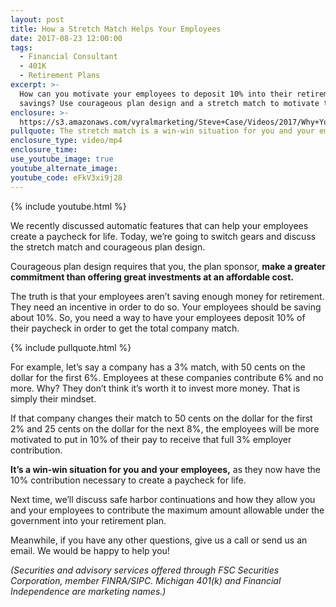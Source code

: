```yaml
---
layout: post
title: How a Stretch Match Helps Your Employees
date: 2017-08-23 12:00:00
tags:
  - Financial Consultant
  - 401K
  - Retirement Plans
excerpt: >-
  How can you motivate your employees to deposit 10% into their retirement
  savings? Use courageous plan design and a stretch match to motivate them.
enclosure: >-
  https://s3.amazonaws.com/vyralmarketing/Steve+Case/Videos/2017/Why+You+Should+Be+Using+Auto+to+the+5th+-+Michigan+401K+Advisors.mp4
pullquote: The stretch match is a win-win situation for you and your employees.
enclosure_type: video/mp4
enclosure_time:
use_youtube_image: true
youtube_alternate_image:
youtube_code: eFkV3xi9j28
---
```



{% include youtube.html %}

We recently discussed automatic features that can help your employees create a paycheck for life. Today, we’re going to switch gears and discuss the stretch match and courageous plan design.

Courageous plan design requires that you, the plan sponsor, **make a greater commitment than offering great investments at an affordable cost.**

The truth is that your employees aren’t saving enough money for retirement. They need an incentive in order to do so. Your employees should be saving about 10%. So, you need a way to have your employees deposit 10% of their paycheck in order to get the total company match.

{% include pullquote.html %}

For example, let’s say a company has a 3% match, with 50 cents on the dollar for the first 6%. Employees at these companies contribute 6% and no more. Why? They don’t think it’s worth it to invest more money. That is simply their mindset.

If that company changes their match to 50 cents on the dollar for the first 2% and 25 cents on the dollar for the next 8%, the employees will be more motivated to put in 10% of their pay to receive that full 3% employer contribution.

**It’s a win-win situation for you and your employees,** as they now have the 10% contribution necessary to create a paycheck for life.

Next time, we’ll discuss safe harbor continuations and how they allow you and your employees to contribute the maximum amount allowable under the government into your retirement plan.

Meanwhile, if you have any other questions, give us a call or send us an email. We would be happy to help you!

*(Securities and advisory services offered through FSC Securities Corporation, member FINRA/SIPC. Michigan 401(k) and Financial Independence are marketing names.)*
